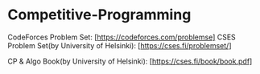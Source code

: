 # Competitive-Programming

CodeForces Problem Set: [https://codeforces.com/problemse]
CSES Problem Set(by University of Helsinki): [https://cses.fi/problemset/]

CP & Algo Book(by University of Helsinki): [https://cses.fi/book/book.pdf]
